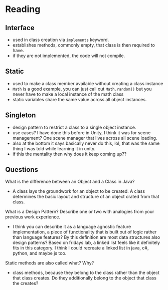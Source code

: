 # Reading

## Interface

- used in class creation via `implements` keyword.
- establishes methods, commonly empty, that class is then required to have.
- if they are not implemented, the code will not compile.

## Static

- used to make a class member available without creating a class instance
- `Math` is a good example, you can just call out `Math.random()` but you never have to make a local instance of the math class
- static variables share the same value across all object instances.

## Singleton

- design pattern to restrict a class to a single object instance.
- use cases? I have done this before in Unity, I think it was for scene management? One scene manager that lives across all scene loading.
- also at the bottom it says basically never do this, lol, that was the same thing I was told while learning it in unity.
- if this the mentality then why does it keep coming up??

## Questions

What is the difference between an Object and a Class in Java?

- A class lays the groundwork for an object to be created. A class determines the basic layout and structure of an object crated from that class.

What is a Design Pattern? Describe one or two with analogies from your previous work experience.

- I think you can describe it as a language agnostic feature implementation, a piece of functionality that is built out of logic rather than language features? By this definition are most data structures also design patterns? Based on fridays lab, a linked list feels like it definitely fits in this category. I think I could recreate a linked list in java, c#, python, and maybe js too.

Static methods are also called what? Why?

- class methods, because they belong to the class rather than the object that class creates. Do they additionally belong to the object that class the creates?
